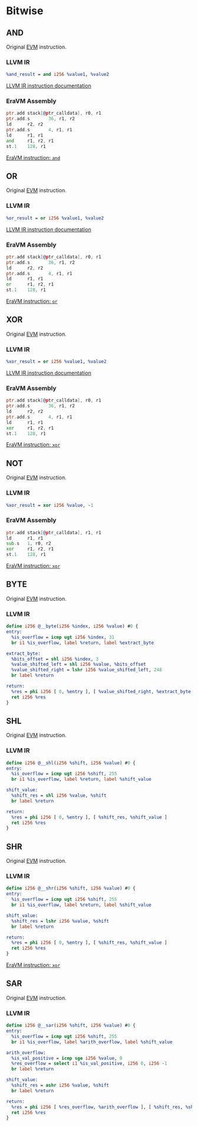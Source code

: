 # Bitwise



## AND

Original [EVM](https://www.evm.codes/#16?fork=shanghai) instruction.

### LLVM IR

```llvm
%and_result = and i256 %value1, %value2
```

[LLVM IR instruction documentation](https://releases.llvm.org/15.0.0/docs/LangRef.html#and-instruction)

### EraVM Assembly

```asm
ptr.add stack[@ptr_calldata], r0, r1
ptr.add.s       36, r1, r2
ld      r2, r2
ptr.add.s       4, r1, r1
ld      r1, r1
and     r1, r2, r1
st.1    128, r1
```

[EraVM instruction: `and`](https://matter-labs.github.io/eravm-spec/spec.html#AndDefinition)



## OR

Original [EVM](https://www.evm.codes/#17?fork=shanghai) instruction.

### LLVM IR

```llvm
%or_result = or i256 %value1, %value2
```

[LLVM IR instruction documentation](https://releases.llvm.org/15.0.0/docs/LangRef.html#or-instruction)

### EraVM Assembly

```asm
ptr.add stack[@ptr_calldata], r0, r1
ptr.add.s       36, r1, r2
ld      r2, r2
ptr.add.s       4, r1, r1
ld      r1, r1
or      r1, r2, r1
st.1    128, r1
```

[EraVM instruction: `or`](https://matter-labs.github.io/eravm-spec/spec.html#AndDefinition)



## XOR

Original [EVM](https://www.evm.codes/#18?fork=shanghai) instruction.

### LLVM IR

```llvm
%xor_result = or i256 %value1, %value2
```

[LLVM IR instruction documentation](https://releases.llvm.org/15.0.0/docs/LangRef.html#xor-instruction)

### EraVM Assembly

```asm
ptr.add stack[@ptr_calldata], r0, r1
ptr.add.s       36, r1, r2
ld      r2, r2
ptr.add.s       4, r1, r1
ld      r1, r1
xor     r1, r2, r1
st.1    128, r1
```

[EraVM instruction: `xor`](https://matter-labs.github.io/eravm-spec/spec.html#XorDefinition)



## NOT

Original [EVM](https://www.evm.codes/#19?fork=shanghai) instruction.

### LLVM IR

```llvm
%xor_result = xor i256 %value, -1
```

### EraVM Assembly

```asm
ptr.add stack[@ptr_calldata], r1, r1
ld      r1, r1
sub.s   1, r0, r2
xor     r1, r2, r1
st.1    128, r1
```

[EraVM instruction: `xor`](https://matter-labs.github.io/eravm-spec/spec.html#XorDefinition)



## BYTE

Original [EVM](https://www.evm.codes/#1a?fork=shanghai) instruction.

### LLVM IR

```llvm
define i256 @__byte(i256 %index, i256 %value) #0 {
entry:
  %is_overflow = icmp ugt i256 %index, 31
  br i1 %is_overflow, label %return, label %extract_byte

extract_byte:
  %bits_offset = shl i256 %index, 3
  %value_shifted_left = shl i256 %value, %bits_offset
  %value_shifted_right = lshr i256 %value_shifted_left, 248
  br label %return

return:
  %res = phi i256 [ 0, %entry ], [ %value_shifted_right, %extract_byte ]
  ret i256 %res
}
```



## SHL

Original [EVM](https://www.evm.codes/#1b?fork=shanghai) instruction.

### LLVM IR

```llvm
define i256 @__shl(i256 %shift, i256 %value) #0 {
entry:
  %is_overflow = icmp ugt i256 %shift, 255
  br i1 %is_overflow, label %return, label %shift_value

shift_value:
  %shift_res = shl i256 %value, %shift
  br label %return

return:
  %res = phi i256 [ 0, %entry ], [ %shift_res, %shift_value ]
  ret i256 %res
}
```



## SHR

Original [EVM](https://www.evm.codes/#1c?fork=shanghai) instruction.

### LLVM IR

```llvm
define i256 @__shr(i256 %shift, i256 %value) #0 {
entry:
  %is_overflow = icmp ugt i256 %shift, 255
  br i1 %is_overflow, label %return, label %shift_value

shift_value:
  %shift_res = lshr i256 %value, %shift
  br label %return

return:
  %res = phi i256 [ 0, %entry ], [ %shift_res, %shift_value ]
  ret i256 %res
}
```

[EraVM instruction: `xor`](https://matter-labs.github.io/eravm-spec/spec.html#XorDefinition)



## SAR

Original [EVM](https://www.evm.codes/#1d?fork=shanghai) instruction.

### LLVM IR

```llvm
define i256 @__sar(i256 %shift, i256 %value) #0 {
entry:
  %is_overflow = icmp ugt i256 %shift, 255
  br i1 %is_overflow, label %arith_overflow, label %shift_value

arith_overflow:
  %is_val_positive = icmp sge i256 %value, 0
  %res_overflow = select i1 %is_val_positive, i256 0, i256 -1
  br label %return

shift_value:
  %shift_res = ashr i256 %value, %shift
  br label %return

return:
  %res = phi i256 [ %res_overflow, %arith_overflow ], [ %shift_res, %shift_value ]
  ret i256 %res
}
```

